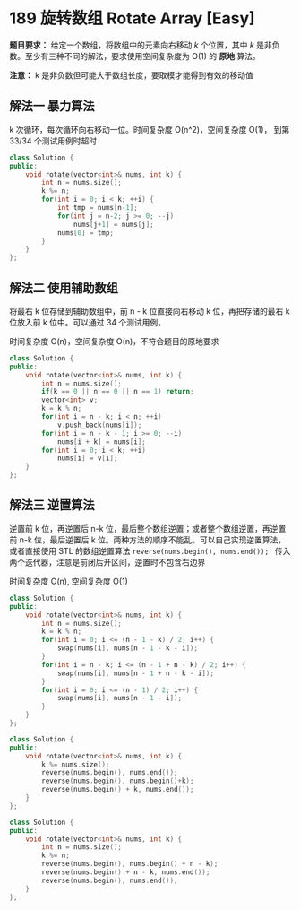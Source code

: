 # 189 旋转数组 Rotate Array [Easy]

**题目要求：** 给定一个数组，将数组中的元素向右移动 *k* 个位置，其中 *k* 是非负数。至少有三种不同的解法，要求使用空间复杂度为 O(1) 的 **原地** 算法。

**注意：** k 是非负数但可能大于数组长度，要取模才能得到有效的移动值



## 解法一 暴力算法

k 次循环，每次循环向右移动一位。时间复杂度 O(n^2)，空间复杂度 O(1)， 到第 33/34 个测试用例时超时

```c++
class Solution {
public:
    void rotate(vector<int>& nums, int k) { 
        int n = nums.size();
        k %= n;
        for(int i = 0; i < k; ++i) {
            int tmp = nums[n-1];
            for(int j = n-2; j >= 0; --j) 
                nums[j+1] = nums[j];
            nums[0] = tmp;
        }
    }
};
```



## 解法二 使用辅助数组

将最右 k 位存储到辅助数组中，前 n - k 位直接向右移动 k 位，再把存储的最右 k 位放入前 k 位中。可以通过 34 个测试用例。

时间复杂度 O(n)，空间复杂度 O(n)，不符合题目的原地要求

```c++
class Solution {
public:
    void rotate(vector<int>& nums, int k) {        
        int n = nums.size();
        if(k == 0 || n == 0 || n == 1) return;
        vector<int> v;
        k = k % n;
        for(int i = n - k; i < n; ++i)
            v.push_back(nums[i]);
        for(int i = n - k - 1; i >= 0; --i) 
            nums[i + k] = nums[i];
        for(int i = 0; i < k; ++i)
            nums[i] = v[i];
    }
};
```



## 解法三 逆置算法

逆置前 k 位，再逆置后 n-k 位，最后整个数组逆置；或者整个数组逆置，再逆置前 n-k 位，最后逆置后 k 位。两种方法的顺序不能乱。可以自己实现逆置算法，或者直接使用 STL 的数组逆置算法 `reverse(nums.begin(), nums.end()); ` 传入两个迭代器，注意是前闭后开区间，逆置时不包含右边界

时间复杂度 O(n),  空间复杂度 O(1)

```c++
class Solution {
public:
    void rotate(vector<int>& nums, int k) { 
        int n = nums.size();
        k = k % n;
        for(int i = 0; i <= (n - 1 - k) / 2; i++) {
            swap(nums[i], nums[n - 1 - k - i]);
        }
        for(int i = n - k; i <= (n - 1 + n - k) / 2; i++) {
            swap(nums[i], nums[n - 1 + n - k - i]);
        }
        for(int i = 0; i <= (n - 1) / 2; i++) {
            swap(nums[i], nums[n - 1 - i]);
        }
    }
};
```



```c++
class Solution {
public:
    void rotate(vector<int>& nums, int k) {        
        k %= nums.size();	
		reverse(nums.begin(), nums.end());
		reverse(nums.begin(), nums.begin()+k);
		reverse(nums.begin() + k, nums.end());
    }
};
```



```c++
class Solution {
public:
    void rotate(vector<int>& nums, int k) { 
        int n = nums.size();
        k %= n;       
        reverse(nums.begin(), nums.begin() + n - k);
        reverse(nums.begin() + n - k, nums.end());
        reverse(nums.begin(), nums.end());
    }
};
```




